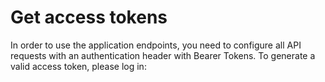 # Get access tokens

In order to use the application endpoints, you need to configure all API requests with an authentication header with Bearer Tokens. To generate a valid access token, please log in:

```auth_token
```
